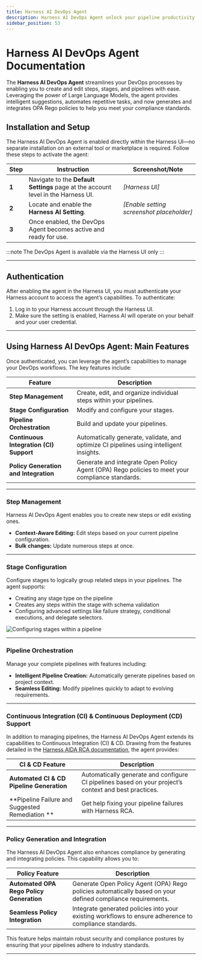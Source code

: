 ```yaml
---
title: Harness AI DevOps Agent
description: Harness AI DevOps Agent unlock your pipeline productivity
sidebar_position: 53
---
```

# Harness AI DevOps Agent Documentation

The **Harness AI DevOps Agent** streamlines your DevOps processes by enabling you to create and edit steps, stages, and pipelines with ease. Leveraging the power of Large Language Models, the agent provides intelligent suggestions, automates repetitive tasks, and now generates and integrates OPA Rego policies to help you meet your compliance standards.


## Installation and Setup

The Harness AI DevOps Agent is enabled directly within the Harness UI—no separate installation on an external tool or marketplace is required. Follow these steps to activate the agent:

| **Step** | **Instruction** | **Screenshot/Note** |
|----------|-----------------|---------------------|
| **1**    | Navigate to the **Default Settings** page at the account level in the Harness UI. | *[Harness UI]* |
| **2**    | Locate and enable the **Harness AI Setting**. | *[Enable setting screenshot placeholder]* |
| **3**    | Once enabled, the DevOps Agent becomes active and ready for use. | |

:::note
The DevOps Agent is available via the Harness UI only
:::

---

## Authentication

After enabling the agent in the Harness UI, you must authenticate your Harness account to access the agent’s capabilities. To authenticate:

1. Log in to your Harness account through the Harness UI.
2. Make sure the setting is enabled, Harness AI will operate on your behalf and your user credential.



---

## Using Harness AI DevOps Agent: Main Features

Once authenticated, you can leverage the agent’s capabilities to manage your DevOps workflows. The key features include:

| **Feature**                            | **Description**                                                                                                       |
|----------------------------------------|-----------------------------------------------------------------------------------------------------------------------|
| **Step Management**                    | Create, edit, and organize individual steps within your pipelines.                                                   |
| **Stage Configuration**                | Modify and configure your stages.                                              |
| **Pipeline Orchestration**             | Build and update your pipelines.                                 |
| **Continuous Integration (CI) Support**| Automatically generate, validate, and optimize CI pipelines using intelligent insights.                              |
| **Policy Generation and Integration**  | Generate and integrate Open Policy Agent (OPA) Rego policies to meet your compliance standards.                        |

---

### Step Management

Harness AI DevOps Agent enables you to create new steps or edit existing ones.

- **Context-Aware Editing:** Edit steps based on your current pipeline configuration.
- **Bulk changes:** Update numerous steps at once. 


---

### Stage Configuration

Configure stages to logically group related steps in your pipelines. The agent supports:

- Creating any stage type on the pipeline
- Creates any steps within the stage with schema validation
- Configuring advanced settings like failure strategy, conditional executions, and delegate selectors.

![Configuring stages within a pipeline](./static/devops_stages.png)

---

### Pipeline Orchestration

Manage your complete pipelines with features including:

- **Intelligent Pipeline Creation:** Automatically generate pipelines based on project context.
- **Seamless Editing:** Modify pipelines quickly to adapt to evolving requirements.


---

### Continuous Integration (CI) & Continuous Deployment (CD) Support

In addition to managing pipelines, the Harness AI DevOps Agent extends its capabilities to Continuous Integration (CI) & CD. Drawing from the features detailed in the [Harness AIDA RCA documentation](/docs/platform/harness-aida/aida-ci), the agent provides:

| **CI & CD Feature**                         | **Description**                                                                                             |
|----------------------------------------|-------------------------------------------------------------------------------------------------------------|
| **Automated CI & CD Pipeline Generation**   | Automatically generate and configure CI pipelines based on your project’s context and best practices.       |
| **Pipeline Failure and Suggested Remediation **      | Get help fixing your pipeline failures with Harness RCA.             |


---

### Policy Generation and Integration

The Harness AI DevOps Agent also enhances compliance by generating and integrating policies. This capability allows you to:

| **Policy Feature**                        | **Description**                                                                                             |
|-------------------------------------------|-------------------------------------------------------------------------------------------------------------|
| **Automated OPA Rego Policy Generation**  | Generate Open Policy Agent (OPA) Rego policies automatically based on your defined compliance requirements.  |
| **Seamless Policy Integration**           | Integrate generated policies into your existing workflows to ensure adherence to compliance standards.      |

This feature helps maintain robust security and compliance postures by ensuring that your pipelines adhere to industry standards.

---
